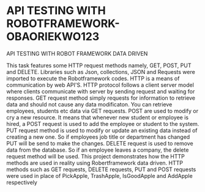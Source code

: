 # API TESTING WITH ROBOTFRAMEWORK-OBAORIEKWO123

API TESTING WITH ROBOT FRAMEWORK DATA DRIVEN

This task features some HTTP request methods namely, GET, POST, PUT and DELETE. Libraries such as Json, collections, JSON and Requests were imported to execute the Robotframework codes. HTTP is a means of communication by web API'S. HTTP protocol follows a client server model where clients communicate with server by sending request and waiting for responses. GET request method simply requests for information to retrieve data and should not cause any data modificaton. You can retrieve employees, students etc data via GET requests. POST are used to modify or cry a new resource. It means that whenever new student or employee is hired, a POST request is used to add the employee or student to the system. PUT request method is used to modify or update an existing data instead of creating a new one. So if employees  job title or department has changed PUT will be send to make the changes. DELETE request is used to remove data from the database. So if an employee leaves a company, the delete request method will be used. This project demonstrates how the HTTP methods are used in reality using Robertframework data driven.  HTTP methods such as GET requests, DELETE requests, PUT and POST requests were used in place of  PickApple, TrashApple, IsGoodApple and AddApple respectively
   
